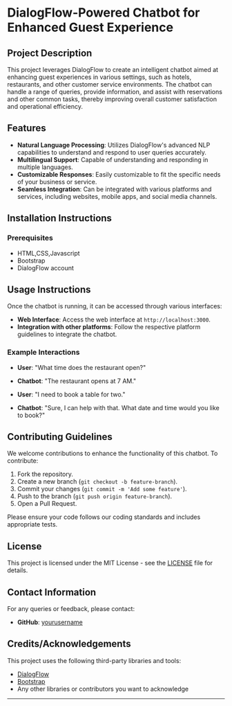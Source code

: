 # DialogFlow-Powered Chatbot for Enhanced Guest Experience

## Project Description

This project leverages DialogFlow to create an intelligent chatbot aimed at enhancing guest experiences in various settings, such as hotels, restaurants, and other customer service environments. The chatbot can handle a range of queries, provide information, and assist with reservations and other common tasks, thereby improving overall customer satisfaction and operational efficiency.

## Features

- **Natural Language Processing**: Utilizes DialogFlow's advanced NLP capabilities to understand and respond to user queries accurately.
- **Multilingual Support**: Capable of understanding and responding in multiple languages.
- **Customizable Responses**: Easily customizable to fit the specific needs of your business or service.
- **Seamless Integration**: Can be integrated with various platforms and services, including websites, mobile apps, and social media channels.

## Installation Instructions

### Prerequisites

- HTML,CSS,Javascript
- Bootstrap
- DialogFlow account

## Usage Instructions

Once the chatbot is running, it can be accessed through various interfaces:

- **Web Interface**: Access the web interface at `http://localhost:3000`.
- **Integration with other platforms**: Follow the respective platform guidelines to integrate the chatbot.

### Example Interactions

- **User**: "What time does the restaurant open?"
- **Chatbot**: "The restaurant opens at 7 AM."

- **User**: "I need to book a table for two."
- **Chatbot**: "Sure, I can help with that. What date and time would you like to book?"

## Contributing Guidelines

We welcome contributions to enhance the functionality of this chatbot. To contribute:

1. Fork the repository.
2. Create a new branch (`git checkout -b feature-branch`).
3. Commit your changes (`git commit -m 'Add some feature'`).
4. Push to the branch (`git push origin feature-branch`).
5. Open a Pull Request.

Please ensure your code follows our coding standards and includes appropriate tests.

## License

This project is licensed under the MIT License - see the [LICENSE](LICENSE) file for details.

## Contact Information

For any queries or feedback, please contact:

- **GitHub**: [yourusername](https://github.com/Ankitpal19102002)

## Credits/Acknowledgements

This project uses the following third-party libraries and tools:

- [DialogFlow](https://dialogflow.com)
- [Bootstrap](https://bootstrapmade.com)
- Any other libraries or contributors you want to acknowledge

---
